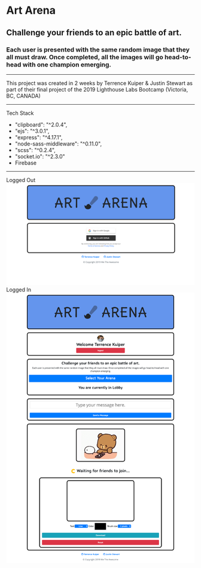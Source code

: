 # Art Arena

## Challenge your friends to an epic battle of art.

### Each user is presented with the same random image that they all must draw. Once completed, all the images will go head-to-head with one champion emerging.

---

This project was created in 2 weeks by Terrence Kuiper & Justin Stewart as part of their final project of the 2019 Lighthouse Labs Bootcamp (Victoria, BC, CANADA)

---

Tech Stack

- "clipboard": "^2.0.4",
- "ejs": "^3.0.1",
- "express": "^4.17.1",
- "node-sass-middleware": "^0.11.0",
- "scss": "^0.2.4",
- "socket.io": "^2.3.0"
- Firebase

---

Logged Out
![ScreenShot](public/styles/images/aa-logged-out.png)
Logged In
![ScreenShot](public/styles/images/art-arena.png)
